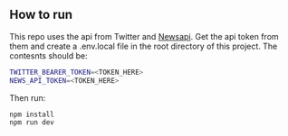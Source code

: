 
## How to run

This repo uses the api from Twitter and [Newsapi](https://newsapi.org/). Get the api token from them and create a .env.local file in the root directory of this project. The contesnts should be:

```bash
TWITTER_BEARER_TOKEN=<TOKEN_HERE>
NEWS_API_TOKEN=<TOKEN_HERE>
```
Then run:

```bash
npm install
npm run dev
```
